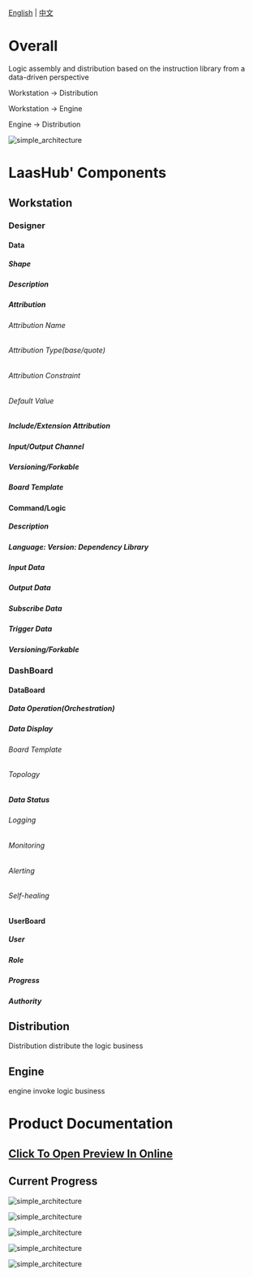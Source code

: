 [English](README.md) | [中文](README_zh_CN.md)

# Overall

Logic assembly and distribution based on the instruction library from a data-driven perspective

Workstation -> Distribution

Workstation -> Engine

Engine		   -> Distribution

![simple_architecture](docs/images/simple_architecture.png)

# LaasHub' Components

## Workstation

### Designer

#### Data

##### Shape

##### Description

##### Attribution

###### Attribution Name

###### Attribution Type(base/quote)

###### Attribution Constraint

###### Default Value

##### Include/Extension Attribution

##### Input/Output Channel

##### Versioning/Forkable

##### Board Template

#### Command/Logic

##### Description

##### Language: Version: Dependency Library

##### Input Data

##### Output Data

##### Subscribe Data

##### Trigger Data

##### Versioning/Forkable

### DashBoard

#### DataBoard

##### Data Operation(Orchestration)

##### Data Display

###### Board Template

###### Topology

##### Data Status

###### Logging

###### Monitoring

###### Alerting

###### Self-healing

#### UserBoard

##### User

##### Role

##### Progress

##### Authority

## Distribution

Distribution distribute the logic business

## Engine

engine invoke logic business

# Product Documentation

## [Click To Open Preview In Online](http://129.211.59.74)

## Current Progress

![simple_architecture](docs/current_progress/2020-04-12_14-04/index.png)

![simple_architecture](docs/current_progress/2020-04-12_14-04/designer-data.png)

![simple_architecture](docs/current_progress/2020-04-12_14-04/designer-logic.png)

![simple_architecture](docs/current_progress/2020-04-12_14-04/databoard-opt.png)

![simple_architecture](docs/current_progress/2020-04-12_14-04/databoard-details.png)